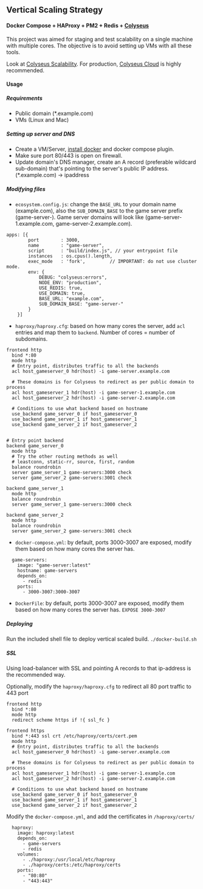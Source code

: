 
## Vertical Scaling Strategy
#### Docker Compose + HAProxy + PM2 + Redis + [Colyseus](https://colyseus.io)

This project was aimed for staging and test scalability on a single machine with multiple cores. The objective is to avoid setting up VMs with all these tools.

Look at [Colyseus Scalability](https://docs.colyseus.io/scalability/).
For production, [Colyseus Cloud](https://cloud-prod.colyseus.io) is highly recommended.

#### Usage
##### Requirements

- Public domain (*.example.com)
- VMs (Linux and Mac)


##### Setting up server and DNS
- Create a VM/Server, [install docker](https://docs.docker.com/engine/install/) and docker compose plugin.
- Make sure port 80/443 is open on firewall.
- Update domain's DNS manager, create an A record (preferable wildcard sub-domain) that's pointing to the server's public IP address. (*.example.com) -> ipaddress

##### Modifying files

- `ecosystem.config.js`: change the `BASE_URL` to your domain name (example.com), also the `SUB_DOMAIN_BASE` to the game server prefix (game-server-). Game server domains will look like (game-server-1.example.com, game-server-2.example.com).
```
apps: [{
        port        : 3000,
        name        : "game-server",
        script      : "build/index.js", // your entrypoint file
        instances   : os.cpus().length,
        exec_mode   : 'fork',         // IMPORTANT: do not use cluster mode.
        env: {
            DEBUG: "colyseus:errors",
            NODE_ENV: "production",
            USE_REDIS: true,
            USE_DOMAIN: true,
            BASE_URL: "example.com",
            SUB_DOMAIN_BASE: "game-server-"
        }
    }]
```

- `haproxy/haproxy.cfg`: based on how many cores the server, add `acl` entries and map them to `backend`. Number of cores = number of subdomains.
```
frontend http
  bind *:80
  mode http
  # Entry point, distributes traffic to all the backends
  acl host_gameserver_0 hdr(host) -i game-server.example.com

  # These domains is for Colyseus to redirect as per public domain to process
  acl host_gameserver_1 hdr(host) -i game-server-1.example.com
  acl host_gameserver_2 hdr(host) -i game-server-2.example.com
  
  # Conditions to use what backend based on hostname
  use_backend game_server_0 if host_gameserver_0
  use_backend game_server_1 if host_gameserver_1
  use_backend game_server_2 if host_gameserver_2


# Entry point backend
backend game_server_0
  mode http
  # Try the other routing methods as well
  # leastconn, static-rr, source, first, random
  balance roundrobin
  server game_server_1 game-servers:3000 check
  server game_server_2 game-servers:3001 check

backend game_server_1
  mode http
  balance roundrobin
  server game_server_1 game-servers:3000 check

backend game_server_2
  mode http
  balance roundrobin
  server game_server_2 game-servers:3001 check
```
- `docker-compose.yml`: by default, ports 3000-3007 are exposed, modify them based on how many cores the server has.
```
  game-servers:
    image: "game-server:latest"
    hostname: game-servers
    depends_on:
      - redis
    ports:
      - 3000-3007:3000-3007
```

- `DockerFile`: by default, ports 3000-3007 are exposed, modify them based on how many cores the server has. `EXPOSE 3000-3007`

##### Deploying

Run the included shell file to deploy vertical scaled build.
`./docker-build.sh`

##### SSL
Using load-balancer with SSL and pointing A records to that ip-address is the recommended way. 

Optionally, modify the `haproxy/haproxy.cfg` to redirect all 80 port traffic to 443 port
```
frontend http
  bind *:80
  mode http
  redirect scheme https if !{ ssl_fc }

frontend https
  bind *:443 ssl crt /etc/haproxy/certs/cert.pem
  mode http
  # Entry point, distributes traffic to all the backends
  acl host_gameserver_0 hdr(host) -i game-server.example.com

  # These domains is for Colyseus to redirect as per public domain to process
  acl host_gameserver_1 hdr(host) -i game-server-1.example.com
  acl host_gameserver_2 hdr(host) -i game-server-2.example.com
  
  # Conditions to use what backend based on hostname
  use_backend game_server_0 if host_gameserver_0
  use_backend game_server_1 if host_gameserver_1
  use_backend game_server_2 if host_gameserver_2
```

Modify the `docker-compose.yml`, and add the certificates in `/haproxy/certs/`
```
  haproxy:
    image: haproxy:latest
    depends_on:
      - game-servers
      - redis
    volumes:
      - ./haproxy:/usr/local/etc/haproxy
      - ./haproxy/certs:/etc/haproxy/certs
    ports:
      - "80:80"
      - "443:443"
```